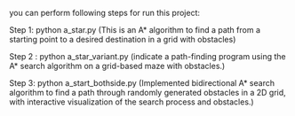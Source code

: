 you can perform following steps for run this project:

Step 1: python a_star.py (This is an A* algorithm to find a path from a starting point to a desired destination in a grid with obstacles)

Step 2 : python a_star_variant.py (indicate a path-finding program using the A* search algorithm on a grid-based maze with obstacles.)


Step 3: python a_start_bothside.py (Implemented bidirectional A* search algorithm to find a path through randomly generated obstacles in a 2D grid, with interactive visualization of the search process and obstacles.)
